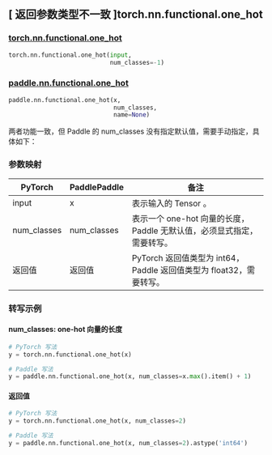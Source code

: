 ## [ 返回参数类型不一致 ]torch.nn.functional.one_hot

### [torch.nn.functional.one_hot](https://pytorch.org/docs/stable/generated/torch.nn.functional.one_hot.html?highlight=one_hot#torch.nn.functional.one_hot)

```python
torch.nn.functional.one_hot(input,
                            num_classes=-1)
```

### [paddle.nn.functional.one_hot](https://www.paddlepaddle.org.cn/documentation/docs/zh/develop/api/paddle/nn/functional/one_hot_cn.html)

```python
paddle.nn.functional.one_hot(x,
                             num_classes,
                             name=None)
```

两者功能一致，但 Paddle 的 num_classes 没有指定默认值，需要手动指定，具体如下：

### 参数映射

| PyTorch       | PaddlePaddle | 备注                                                   |
| ------------- | ------------ | ------------------------------------------------------ |
| input          | x         | 表示输入的 Tensor 。                                     |
| num_classes | num_classes | 表示一个 one-hot 向量的长度， Paddle 无默认值，必须显式指定，需要转写。 |
| 返回值 | 返回值 | PyTorch 返回值类型为 int64，Paddle 返回值类型为 float32，需要转写。 |

### 转写示例
#### num_classes: one-hot 向量的长度
```python
# PyTorch 写法
y = torch.nn.functional.one_hot(x)

# Paddle 写法
y = paddle.nn.functional.one_hot(x, num_classes=x.max().item() + 1)
```

#### 返回值
```python
# PyTorch 写法
y = torch.nn.functional.one_hot(x, num_classes=2)

# Paddle 写法
y = paddle.nn.functional.one_hot(x, num_classes=2).astype('int64')
```
